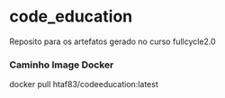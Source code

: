# code_education
Reposito para os artefatos gerado no curso fullcycle2.0

### Caminho Image Docker
docker pull htaf83/codeeducation:latest
